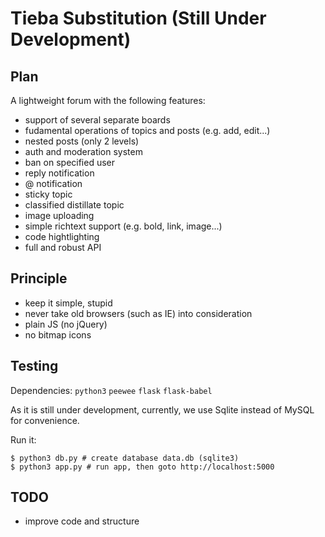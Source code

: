 # Tieba Substitution (Still Under Development)

## Plan

A lightweight forum with the following features:

- support of several separate boards
- fudamental operations of topics and posts (e.g. add, edit...)
- nested posts (only 2 levels)
- auth and moderation system
- ban on specified user
- reply notification
- @ notification
- sticky topic
- classified distillate topic
- image uploading
- simple richtext support (e.g. bold, link, image...)
- code hightlighting
- full and robust API

## Principle

- keep it simple, stupid
- never take old browsers (such as IE) into consideration
- plain JS (no jQuery)
- no bitmap icons

## Testing

Dependencies: `python3` `peewee` `flask` `flask-babel`

As it is still under development, currently, we use Sqlite instead of MySQL for convenience.

Run it:

    $ python3 db.py # create database data.db (sqlite3)
    $ python3 app.py # run app, then goto http://localhost:5000

## TODO

- improve code and structure
